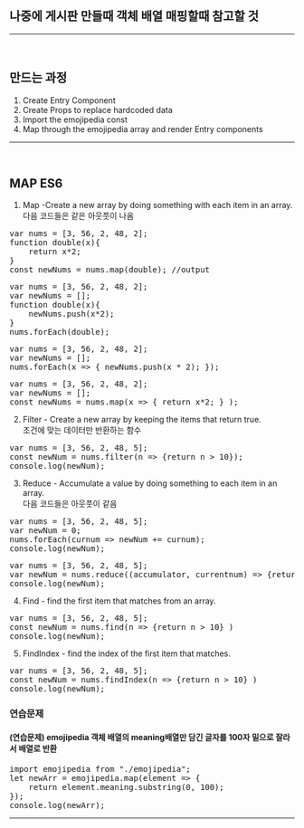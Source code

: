 ## 나중에 게시판 만들때 객체 배열 매핑할때 참고할 것
<hr/>
<br/>

## 만드는 과정

1. Create Entry Component
2. Create Props to replace hardcoded data
3. Import the emojipedia const
3. Map through the emojipedia array and render Entry components
<hr/>
<br/>

## MAP ES6
1. Map -Create a new array by doing something with each item in an array. <br/>
다음 코드들은 같은 아웃풋이 나옴
<pre>
var nums = [3, 56, 2, 48, 2];
function double(x){
    return x*2;
}
const newNums = nums.map(double); //output
</pre>

<pre>
var nums = [3, 56, 2, 48, 2];
var newNums = [];
function double(x){
    newNums.push(x*2);
}
nums.forEach(double);
</pre>

<pre>
var nums = [3, 56, 2, 48, 2];
var newNums = [];
nums.forEach(x => { newNums.push(x * 2); });
</pre>

<pre>
var nums = [3, 56, 2, 48, 2];
var newNums = [];
const newNums = nums.map(x => { return x*2; } );
</pre>

2. Filter - Create a new array by keeping the items that return true. <br/>
조건에 맞는 데이터만 반환하는 함수
<pre>
var nums = [3, 56, 2, 48, 5];
const newNum = nums.filter(n => {return n > 10});
console.log(newNum);
</pre>

3. Reduce - Accumulate a value by doing something to each item in an array. <br/>
다음 코드들은 아웃풋이 같음
<pre>
var nums = [3, 56, 2, 48, 5];
var newNum = 0;
nums.forEach(curnum => newNum += curnum);
console.log(newNum);
</pre>
<pre>
var nums = [3, 56, 2, 48, 5];
var newNum = nums.reduce((accumulator, currentnum) => {return accumulator + currentnum});
console.log(newNum);
</pre>

4. Find - find the first item that matches from an array.
<pre>
var nums = [3, 56, 2, 48, 5];
const newNum = nums.find(n => {return n > 10} )
console.log(newNum);
</pre>

5. FindIndex - find the index of the first item that matches.
<pre>
var nums = [3, 56, 2, 48, 5];
const newNum = nums.findIndex(n => {return n > 10} )
console.log(newNum);
</pre>

### 연습문제
#### (연습문제) emojipedia 객체 배열의 meaning배열만 담긴 글자를 100자 밑으로 잘라서 배열로 반환
<pre>
import emojipedia from "./emojipedia";
let newArr = emojipedia.map(element => {
    return element.meaning.substring(0, 100);
});
console.log(newArr);
</pre>

<hr/>